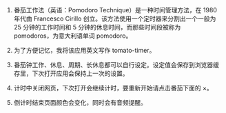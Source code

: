 1. 番茄工作法（英语：Pomodoro Technique）是一种时间管理方法，在 1980 年代由 Francesco Cirillo 创立。该方法使用一个定时器来分割出一个一般为 25 分钟的工作时间和 5 分钟的休息时间，而那些时间段被称为 pomodoros，为意大利语单词 pomodoro。

2. 为了方便记忆，我将该应用英文写作 tomato-timer。

3. 番茄钟工作、休息、周期、长休息都可以自行设定。设定值会保存到浏览器缓存里，下次打开应用会保持上一次的设置。

4. 计时中关闭网页，下次打开会继续计时，要重新开始请点击番茄下面的 ×。

5. 倒计时结束页面颜色会变化，同时会有音频提醒。
